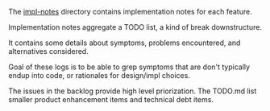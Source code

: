 The [impl-notes](impl-notes) directory contains implementation notes for each feature.

Implementation notes aggregate a TODO list, a kind of break downstructure. 

It contains some details about symptoms, problems encountered, and alternatives considered.

Goal of these logs is to be able to grep symptoms that are don't typically endup into code, or rationales for design/impl choices. 

The issues in the backlog provide high level priorization.
The TODO.md list smaller product enhancement items and technical debt items.